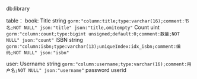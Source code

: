 db:library

table：
book:
Title string `gorm:"column:title;type:varchar(16);comment:书名;NOT NULL" json:"title" json:"title,omitempty"`
Count uint   `gorm:"column:count;type:bigint unsigned;default:0;comment:数量;NOT NULL" json:"count"`
ISBN  string `gorm:"column:isbn;type:varchar(13);uniqueIndex:idx_isbn;comment:编码;NOT NULL" json:"isbn"`



user:
Username string `gorm:"column:username;type:varchar(16);comment:用户名;NOT NULL" json:"username"`
password
userid